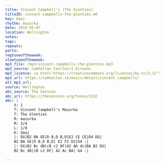 ```yaml
---
title: Vincent Campbell's (The Glenties)
titleID: vincent-campbells-the-glenties.md
key: Gmaj
rhythm: mazurka
date: 2019-05-07
location: Wellington 
notes: 
tags: 
repeats: 
parts: 
regtuneoftheweek: 
slowtuneoftheweek: 
mp3_file: /mp3/vincent-campbells-the-glenties.mp3
mp3_source: Comhaltas Ceoltóirí Éireann
mp3_licence: <a href="https://creativecommons.org/licenses/by-nc/2.5/">CC-BY-NC-2.5</a>
mp3_url: https://comhaltas.ie/music/detail/vincent_campbells/
alt_mp3_url: 
source: Wellington
abc_source: The Session
abc_url: https://thesession.org/tunes/1332
abc: |
    X: 1
    T: Vincent Campbell's Mazurka
    T: The Glenties
    R: mazurka
    M: 3/4
    L: 1/8
    K: Gmaj
    |: DG|B2 BA GE|D B,D B,D|E2 CE CE|D4 DG|
    B2 BA GE|D B,D B,D| E2 F2 D2|G4 :|
    |: DG|B2 Bc dB|cB c2 DF|A2 AD dc|BA B2 DG|
    B2 Bc dB|cB c2 DF| A2 Ac BA| G4 :|

---
```

